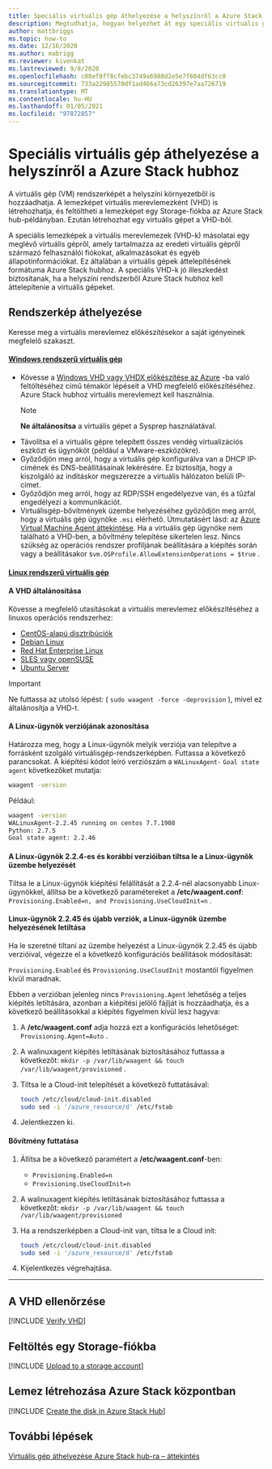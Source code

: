 ```yaml
---
title: Speciális virtuális gép áthelyezése a helyszínről a Azure Stack hubhoz
description: Megtudhatja, hogyan helyezhet át egy speciális virtuális gépet a helyszínről Azure Stack hubhoz.
author: mattbriggs
ms.topic: how-to
ms.date: 12/16/2020
ms.author: mabrigg
ms.reviewer: kivenkat
ms.lastreviewed: 9/8/2020
ms.openlocfilehash: c88ef8ff8cfebc3749a6988d2e5e7f604df63cc0
ms.sourcegitcommit: 733a22985570df1ad466a73cd26397e7aa726719
ms.translationtype: MT
ms.contentlocale: hu-HU
ms.lasthandoff: 01/05/2021
ms.locfileid: "97872857"
---
```

# <a name="move-a-specialized-vm-from-on-premises-to-azure-stack-hub"></a>Speciális virtuális gép áthelyezése a helyszínről a Azure Stack hubhoz

A virtuális gép (VM) rendszerképét a helyszíni környezetből is hozzáadhatja. A lemezképet virtuális merevlemezként (VHD) is létrehozhatja, és feltöltheti a lemezképet egy Storage-fiókba az Azure Stack hub-példányban. Ezután létrehozhat egy virtuális gépet a VHD-ből.

A speciális lemezképek a virtuális merevlemezek (VHD-k) másolatai egy meglévő virtuális gépről, amely tartalmazza az eredeti virtuális gépről származó felhasználói fiókokat, alkalmazásokat és egyéb állapotinformációkat. Ez általában a virtuális gépek áttelepítésének formátuma Azure Stack hubhoz. A speciális VHD-k jó illeszkedést biztosítanak, ha a helyszíni rendszerből Azure Stack hubhoz kell áttelepítenie a virtuális gépeket.

## <a name="how-to-move-an-image"></a>Rendszerkép áthelyezése

Keresse meg a virtuális merevlemez előkészítésekor a saját igényeinek megfelelő szakaszt.

#### <a name="windows-vm"></a>[Windows rendszerű virtuális gép](#tab/port-win)

- Kövesse a [Windows VHD vagy VHDX előkészítése az Azure](/azure/virtual-machines/windows/prepare-for-upload-vhd-image) -ba való feltöltéséhez című témakör lépéseit a VHD megfelelő előkészítéséhez. Azure Stack hubhoz virtuális merevlemezt kell használnia.
   > [!NOTE]  
   > **Ne általánosítsa** a virtuális gépet a Sysprep használatával.
- Távolítsa el a virtuális gépre telepített összes vendég virtualizációs eszközt és ügynököt (például a VMware-eszközökre).
- Győződjön meg arról, hogy a virtuális gép konfigurálva van a DHCP IP-címének és DNS-beállításainak lekérésére. Ez biztosítja, hogy a kiszolgáló az indításkor megszerezze a virtuális hálózaton belüli IP-címet.
- Győződjön meg arról, hogy az RDP/SSH engedélyezve van, és a tűzfal engedélyezi a kommunikációt.
- Virtuálisgép-bővítmények üzembe helyezéséhez győződjön meg arról, hogy a virtuális gép ügynöke `.msi` elérhető. Útmutatásért lásd: az [Azure Virtual Machine Agent áttekintése](/azure/virtual-machines/extensions/agent-windows). Ha a virtuális gép ügynöke nem található a VHD-ben, a bővítmény telepítése sikertelen lesz. Nincs szükség az operációs rendszer profiljának beállítására a kiépítés során vagy a beállításakor `$vm.OSProfile.AllowExtensionOperations = $true` .

#### <a name="linux-vm"></a>[Linux rendszerű virtuális gép](#tab/port-linux)

#### <a name="generalize-the-vhd"></a>A VHD általánosítása

Kövesse a megfelelő utasításokat a virtuális merevlemez előkészítéséhez a linuxos operációs rendszerhez:

- [CentOS-alapú disztribúciók](/azure/virtual-machines/linux/create-upload-centos?toc=%2fazure%2fvirtual-machines%2flinux%2ftoc.json)
- [Debian Linux](/azure/virtual-machines/linux/debian-create-upload-vhd?toc=%2fazure%2fvirtual-machines%2flinux%2ftoc.json)
- [Red Hat Enterprise Linux](../operator/azure-stack-redhat-create-upload-vhd.md)
- [SLES vagy openSUSE](/azure/virtual-machines/linux/suse-create-upload-vhd?toc=%2fazure%2fvirtual-machines%2flinux%2ftoc.json)
- [Ubuntu Server](/azure/virtual-machines/linux/create-upload-ubuntu?toc=%2fazure%2fvirtual-machines%2flinux%2ftoc.json)

> [!IMPORTANT]
> Ne futtassa az utolsó lépést: ( `sudo waagent -force -deprovision` ), mivel ez általánosítja a VHD-t.

#### <a name="identify-the-version-of-the-linux-agent"></a>A Linux-ügynök verziójának azonosítása

Határozza meg, hogy a Linux-ügynök melyik verziója van telepítve a forrásként szolgáló virtuálisgép-rendszerképben. Futtassa a következő parancsokat. A kiépítési kódot leíró verziószám a `WALinuxAgent-` `Goal state agent` következőket mutatja:

   ```bash  
   waagent -version
   ```
    
   Például:
    
   ```bash  
   waagent -version
   WALinuxAgent-2.2.45 running on centos 7.7.1908
   Python: 2.7.5
   Goal state agent: 2.2.46
   ```

#### <a name="linux-agent-224-and-earlier-disable-the-linux-agent-provisioning"></a>A Linux-ügynök 2.2.4-es és korábbi verzióiban tiltsa le a Linux-ügynök üzembe helyezését 

Tiltsa le a Linux-ügynök kiépítési felállítását a 2.2.4-nél alacsonyabb Linux-ügynökkel, állítsa be a következő paramétereket a **/etc/waagent.conf**: `Provisioning.Enabled=n, and Provisioning.UseCloudInit=n` .

#### <a name="linux-agent-2245-and-later-disable-the-linux-agent-provisioning"></a>Linux-ügynök 2.2.45 és újabb verziók, a Linux-ügynök üzembe helyezésének letiltása

Ha le szeretné tiltani az üzembe helyezést a Linux-ügynök 2.2.45 és újabb verzióival, végezze el a következő konfigurációs beállítások módosítását:

`Provisioning.Enabled` és `Provisioning.UseCloudInit` mostantól figyelmen kívül maradnak.

Ebben a verzióban jelenleg nincs `Provisioning.Agent` lehetőség a teljes kiépítés letiltására, azonban a kiépítési jelölő fájlját is hozzáadhatja, és a következő beállításokkal a kiépítés figyelmen kívül lesz hagyva:

1. A **/etc/waagent.conf** adja hozzá ezt a konfigurációs lehetőséget: `Provisioning.Agent=Auto` .
2. A walinuxagent kiépítés letiltásának biztosításához futtassa a következőt: `mkdir -p /var/lib/waagent && touch /var/lib/waagent/provisioned` .
3. Tiltsa le a Cloud-init telepítését a következő futtatásával:

   ```bash  
   touch /etc/cloud/cloud-init.disabled
   sudo sed -i '/azure_resource/d' /etc/fstab
   ```

4. Jelentkezzen ki.

#### <a name="run-an-extension"></a>Bővítmény futtatása

1. Állítsa be a következő paramétert a **/etc/waagent.conf**-ben:

   - `Provisioning.Enabled=n`
   - `Provisioning.UseCloudInit=n`

2. A walinuxagent kiépítés letiltásának biztosításához futtassa a következőt: `mkdir -p /var/lib/waagent && touch /var/lib/waagent/provisioned`

3. Ha a rendszerképben a Cloud-init van, tiltsa le a Cloud init:

    ```bash  
   touch /etc/cloud/cloud-init.disabled
   sudo sed -i '/azure_resource/d' /etc/fstab
   ```

4. Kijelentkezés végrehajtása.

---

## <a name="verify-your-vhd"></a>A VHD ellenőrzése

[!INCLUDE [Verify VHD](../includes/user-compute-verify-vhd.md)]

## <a name="upload-to-a-storage-account"></a>Feltöltés egy Storage-fiókba

[!INCLUDE [Upload to a storage account](../includes/user-compute-upload-vhd.md)]

## <a name="create-the-disk-in-azure-stack-hub"></a>Lemez létrehozása Azure Stack központban

[!INCLUDE [Create the disk in Azure Stack Hub](../includes/user-compute-create-disk.md)]

## <a name="next-steps"></a>További lépések

[Virtuális gép áthelyezése Azure Stack hub-ra – áttekintés](vm-move-overview.md)
